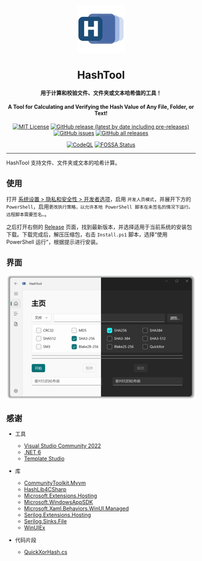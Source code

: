 <p align="center">
  <img src="DotVast.HashTool.WinUI/Assets/Logo.png" width = "128" height = "128" alt="图标"/>
</p>

<div align="center">

# HashTool

#### 用于计算和校验文件、文件夹或文本哈希值的工具！

#### A Tool for Calculating and Verifying the Hash Value of Any File, Folder, or Text!

[![MIT License](https://img.shields.io/github/license/KiyanYang/DotVast.HashTool.WinUI)](https://github.com/KiyanYang/DotVast.HashTool.WinUI/blob/main/LICENSE.txt)
[![GitHub release (latest by date including pre-releases)](https://img.shields.io/github/v/release/KiyanYang/DotVast.HashTool.WinUI?include_prereleases)](https://github.com/KiyanYang/DotVast.HashTool.WinUI/releases)
[![GitHub issues](https://img.shields.io/github/issues/KiyanYang/DotVast.HashTool.WinUI)](https://github.com/KiyanYang/DotVast.HashTool.WinUI/issues)
[![GitHub all releases](https://img.shields.io/github/downloads/KiyanYang/DotVast.HashTool.WinUI/total)](https://github.com/KiyanYang/DotVast.HashTool.WinUI/releases)

[![CodeQL](https://github.com/KiyanYang/DotVast.HashTool.WinUI/actions/workflows/codeql-analysis.yml/badge.svg)](https://github.com/KiyanYang/DotVast.HashTool.WinUI/actions/workflows/codeql-analysis.yml)
[![FOSSA Status](https://app.fossa.com/api/projects/git%2Bgithub.com%2FKiyanYang%2FDotVast.HashTool.WinUI.svg?type=shield)](https://app.fossa.com/projects/git%2Bgithub.com%2FKiyanYang%2FDotVast.HashTool.WinUI?ref=badge_shield)

</div>

---

HashTool 支持文件、文件夹或文本的哈希计算。

## 使用

打开 [系统设置 > 隐私和安全性 > 开发者选项](ms-settings:developers)，启用 `开发人员模式`，并展开下方的 `PowerShell`，启用`更改执行策略，以允许本地 PowerShell 脚本在未签名的情况下运行。远程脚本需要签名。`。

之后打开右侧的 [Release](https://github.com/KiyanYang/DotVast.HashTool.WinUI/releases) 页面，找到最新版本，并选择适用于当前系统的安装包下载。下载完成后，解压压缩包，右击 `Install.ps1` 脚本，选择“使用 PowerShell 运行”，根据提示进行安装。

## 界面

![主页](./Assets/HomePage.png)

## 感谢

- 工具
  - [Visual Studio Community 2022](https://visualstudio.microsoft.com/zh-hans/vs/community/)
  - [.NET 6](https://docs.microsoft.com/zh-cn/dotnet/api/?view=net-6.0)
  - [Template Studio](https://github.com/microsoft/TemplateStudio)

- 库
  - [CommunityToolkit.Mvvm](https://www.nuget.org/packages/CommunityToolkit.Mvvm)
  - [HashLib4CSharp](https://www.nuget.org/packages/HashLib4CSharp)
  - [Microsoft.Extensions.Hosting](https://www.nuget.org/packages/Microsoft.Extensions.Hosting)
  - [Microsoft.WindowsAppSDK](https://www.nuget.org/packages/Microsoft.WindowsAppSDK)
  - [Microsoft.Xaml.Behaviors.WinUI.Managed](https://www.nuget.org/packages/Microsoft.Xaml.Behaviors.WinUI.Managed)
  - [Serilog.Extensions.Hosting](https://www.nuget.org/packages/Serilog.Extensions.Hosting)
  - [Serilog.Sinks.File](https://www.nuget.org/packages/Serilog.Sinks.File)
  - [WinUIEx](https://www.nuget.org/packages/WinUIEx)

- 代码片段
  - [QuickXorHash.cs](https://gist.github.com/rgregg/c07a91964300315c6c3e77f7b5b861e4)
  
